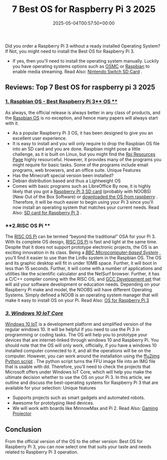 ﻿---
layout: post
title: 7 Best OS for Raspberry Pi 3 2025
date: '2025-05-04T00:57:50+00:00'
categories:
- Raspberry Pi 3
tags: []
slug: /best-os-for-raspberry-pi-3/
lastmod: 2025-05-07T12:21:24+03:00
---

Did you order a Raspberry Pi 3 without a ready installed Operating System? If Not, you might need to install the Best OS for Raspberry Pi 3.
- If yes, then you'll need to install the operating system manually.
Luckily you have operating systems options such as
[OSMC](https://osmc.tv)
or
[Raspbian](https://www.raspberrypi.org/downloads/raspbian/)
to enable media streaming. Read Also:
[Nintendo Switch SD Card](https://pestpolicy.com/nintendo-switch-sd-card/)
.
## Reviews: Top 7 Best OS for raspberry pi 3 2025
### [**1. Raspbian OS - Best Raspberry Pi 3**** OS **](https://www.raspberrypi.org/downloads/raspbian/)
As always, the official release is always better in any class of products, and the
[Raspbian OS](https://www.raspberrypi.org/downloads/raspbian/)
is no exception, and hence many papers will always start with it.
- As a popular Raspberry Pi 3 OS, it has been designed to give you an excellent user experience.
- It is easy to install and you will only require to drop the Raspbian OS file into an SD card and you are done.
Raspbian might pose a little challenge, as it is built on Linux, but you might find the
[Rpi Resources Page](https://www.raspberrypi.org/resources/)
highly resourceful.
However, it provides many of the programs you might require for basic tasks. Some of the programs include email programs, web browsers, and an office suite.
Unique Features
- Has the Minecraft special version been installed?
- Debian distribution based and thus a Lightweight OS
- Comes with basic programs such as LibreOffice
By now, it is highly likely that you got a
[Raspberry Pi 3 SD card](https://pestpolicy.com/best-sd-card-for-raspberry-pi-3/)
(probably with NOOBS) (New Out of the Box Software) or
[downloaded the OS from raspberry](https://www.raspberrypi.org/downloads/noobs/)
.
Therefore, it will be much easier to begin using your Pi 3 since you'll now install an operating system that matches your current needs. Read Also:
[SD card for Raspberry Pi 3](https://pestpolicy.com/best-sd-card-for-raspberry-pi-3/)
.
### **2.RISC OS Pi **
The
[RISC OS Pi](https://www.riscosopen.org/content/downloads/raspberry-pi)
can be termed “beyond the traditional” OSA for your Pi 3. With its complete OS design,
[RISC OS Pi](https://www.riscosopen.org/content/downloads/raspberry-pi)
is fast and light at the same time.
Despite that it does not support prototype electronic projects, the OS is an exciting innovation in its class.
Being a
[*BBC Microcomputer-based System*](https://en.wikipedia.org/wiki/BBC_Micro)
, you’ll find it easier to use than the Lin8u system in the Raspbian OS.
The OS and its graphic desktop will fit in under 10MB space. Further, it will boot in less than 15 seconds.
Further, it will come with a number of applications and utilities like the scientific calculator and the NetSurf browser.
Further, it has a C/C++ compiler coming with the RISC OS, and
[GCC Development set](https://pestpolicy.com/)
that will aid your software development or education needs.
Depending on your Raspberry Pi make and model, the NOOBS will have different Operating Systems. Simply defined a NOOB is an operating system manager that will make it easy to install OS on your Pi.
Read Also:
[OS for Raspberry Pi 3](https://pestpolicy.com/best-os-for-raspberry-pi-3/)
### [*3. Windows 10 IoT Core*](https://www.microsoft.com/en-us/download/details.aspx?id=53360)
[Windows 10 IoT](https://pestpolicy.com/)
is a development platform and simplified version of the regular windows 10. It will be helpful if you need to use the Pi 3 in programming or coding tasks.
The OS will help you to prototype your devices that are internet-linked through windows 10 and Raspberry Pi.
You should note that the OS will only work, officially, if you have a windows 10 installed computer connected to it, and all the operations will be on the computer.
However, you can work around the installation using the
[ffu2img Python script](https://github.com/t0x0/random/wiki/ffu2img)
. The python script turns the FFU image file into an IMG file that is usable with dd.
Therefore, you’ll need to check the projects that Microsoft offers under Windows IoT Core, which will help you make the ultimate decision whether to use the OS on your Pi 3.
In this article, we outline and discuss the best-operating systems for Raspberry Pi 3 that are available for your selection:
Unique features
- Supports projects such as smart gadgets and automated robots.
- Awesome for prototyping liked devices.
- We will work with boards like MinnowMax and Pi 2.
Read Also:
[Gaming Projector](https://pestpolicy.com/best-gaming-projector/)
## Conclusion
From the official version of the OS to the other version: Best OS for Raspberry Pi 3, you can now select one that suits your taste and needs related to Raspberry Pi 3 operation.